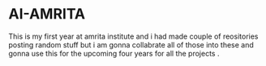 # AI-AMRITA
This is my first year at amrita institute and i had made couple of reositories posting random stuff but i am gonna collabrate all of those into these and gonna use this for the upcoming four years for all the  projects .
